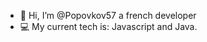 - 👋 Hi, I’m @Popovkov57 a french developer
- 💻 My current tech is: Javascript and Java.



<!---
Popovkov57/Popovkov57 is a ✨ special ✨ repository because its `README.md` (this file) appears on your GitHub profile.
You can click the Preview link to take a look at your changes.
--->
